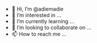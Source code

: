 - 👋 Hi, I’m @adiemadie
- 👀 I’m interested in ...
- 🌱 I’m currently learning ...
- 💞️ I’m looking to collaborate on ...
- 📫 How to reach me ...

<!---
adiemadie/adiemadie is a ✨ special ✨ repository because its `README.md` (this file) appears on your GitHub profile.
You can click the Preview link to take a look at your changes.
--->
